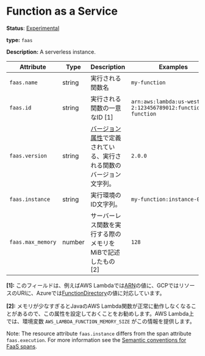 # Function as a Service

**Status**: [Experimental](../../document-status.md)

**type:** `faas`

**Description:** A serverless instance.

<!-- semconv faas_resource -->
| Attribute  | Type | Description  | Examples  | Required |
|---|---|---|---|---|
| `faas.name` | string | 実行される関数名 | `my-function` | Yes |
| `faas.id` | string | 実行される関数の一意なID [1] | `arn:aws:lambda:us-west-2:123456789012:function:my-function` | Yes |
| `faas.version` | string | [バージョン属性](.../.../resource/semantic_conventions/README.md#version-attributes)で定義されている、実行される関数のバージョン文字列。| `2.0.0` | No |
| `faas.instance` | string | 実行環境のID文字列。| `my-function:instance-0001` | No |
| `faas.max_memory` | number | サーバーレス関数を実行する際のメモリをMiBで記述したもの [2] | `128` | No |

**[1]:** このフィールドは、例えばAWS Lambdaでは[ARN](https://docs.aws.amazon.com/general/latest/gr/aws-arns-and-namespaces.html)の値に、GCPではリソースのURIに、Azureでは[FunctionDirectory](https://github.com/Azure/azure-functions-host/wiki/Retrieving-information-about-the-currently-running-function)の値に対応しています。

**[2]:** メモリが少なすぎるとJavaのAWS Lambda関数が正常に動作しなくなることがあるので、この属性を設定しておくことをお勧めします。AWS Lambda上では、環境変数 `AWS_LAMBDA_FUNCTION_MEMORY_SIZE` がこの情報を提供します。
<!-- endsemconv -->

Note: The resource attribute `faas.instance` differs from the span attribute `faas.execution`. For more information see the [Semantic conventions for FaaS spans](../../trace/semantic_conventions/faas.md#difference-between-execution-and-instance).
